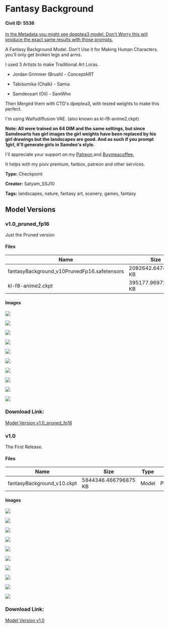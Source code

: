 # Fantasy Background

#### Civit ID: 5536

<p><u>In the Metadata you might see dpeptea3 model. Don't Worry this will produce the exact same results with those prompts.</u></p><p></p><p>A Fantasy Background Model. Don't Use it for Making Human Characters. you'll only get broken legs and arms.</p><p>I used 3 Artists to make Traditional Art Loras.</p><ul><li><p>Jordan Grimmer (Brush) - ConceptART</p></li><li><p>Tabisumika (Chalk) - Samia</p></li><li><p>Samdeosart (Oil) - SamWho</p></li></ul><p>Then Merged them with CTD's dpeptea3, with tested weights to make this perfect.</p><p></p><p>I'm using Waifudiffusion VAE. (also known as kl-f8-anime2.ckpt)</p><p><strong>Note: All were trained on 64 DIM and the same settings, but since Samdeoarts has girl images the girl weights have been replaced by his girl drawings but the landscapes are good. And as such if you prompt 1girl, it'll generate girls in Samdeo's style.</strong></p><p>I'll appreciate your support on my <a target="_blank" rel="ugc" href="https://patreon.com/Satyam_SSJ10">Patreon </a>and <a target="_blank" rel="ugc" href="https://www.buymeacoffee.com/satyamssj10">Buymeacoffee.</a></p><p>It helps with my pixiv premium, fanbox, patreon and other services.</p><p></p>

**Type:** Checkpoint

**Creator:** Satyam_SSJ10

**Tags:** landscapes, nature, fantasy art, scenery, games, fantasy

## Model Versions

### v1.0_pruned_fp16

<p>Just the Pruned version</p>

#### Files

| Name | Size | Type | Format | Download Url | AutoV1 | AutoV2 | SHA256 | CRC32 | BLAKE3 |
| --- | --- | --- | --- | --- | --- | --- | --- | --- | --- |
| fantasyBackground_v10PrunedFp16.safetensors | 2082642.647460938 KB | Model | SafeTensor | https://civitai.com/api/download/models/6449 | 88C54301 | 4FE6BCD259 | 4FE6BCD259170331A59DCB5BEA6D7377311C1D174A78473F6AA23DB0484C77CB | 0C947673 | 5B6C31EC37E347925C323390EF26FAD617B8F08F165A348FBA677F861A6B85F4 |
| kl-f8-anime2.ckpt | 395177.9697265625 KB | VAE | Other | https://civitai.com/api/download/models/6449?type=VAE&format=Other | 9F45927E | DF3C506E51 | DF3C506E51B7EE1D7B5A6A2BB7142D47D488743C96AA778AFB0F53A2CDC2D38D | CDC8E084 | 1C1C17EC74EB5758F1F85BADDA885C2A2B07B9F0A81B6420AC3ABF2BB06FD2C1 |

#### Images

<p><img src="https://image.civitai.com/xG1nkqKTMzGDvpLrqFT7WA/097b9777-36b2-4160-3baf-790263015900/width=450/57969.jpeg" /></p>

<p><img src="https://image.civitai.com/xG1nkqKTMzGDvpLrqFT7WA/76a6ebe0-dd5c-4403-561d-de9ff0421d00/width=450/57932.jpeg" /></p>

<p><img src="https://image.civitai.com/xG1nkqKTMzGDvpLrqFT7WA/45d30d69-0da3-428f-5a05-311abfdb9d00/width=450/57937.jpeg" /></p>

<p><img src="https://image.civitai.com/xG1nkqKTMzGDvpLrqFT7WA/06bae952-6b44-4e26-8570-001e68d38300/width=450/57936.jpeg" /></p>

<p><img src="https://image.civitai.com/xG1nkqKTMzGDvpLrqFT7WA/103ee15f-b4c1-4008-5667-edb4e5bbd100/width=450/57935.jpeg" /></p>

<p><img src="https://image.civitai.com/xG1nkqKTMzGDvpLrqFT7WA/9c63ecf3-4341-4306-32b4-665d27302000/width=450/57934.jpeg" /></p>

<p><img src="https://image.civitai.com/xG1nkqKTMzGDvpLrqFT7WA/cd6bb2e4-08c6-44a0-29fc-f27ab9649100/width=450/57933.jpeg" /></p>

<p><img src="https://image.civitai.com/xG1nkqKTMzGDvpLrqFT7WA/dac69846-9608-43a5-41a2-6f91932dcd00/width=450/57931.jpeg" /></p>

<p><img src="https://image.civitai.com/xG1nkqKTMzGDvpLrqFT7WA/f42885f7-0928-4bef-1d6c-47b26f3f4f00/width=450/57930.jpeg" /></p>

<p><img src="https://image.civitai.com/xG1nkqKTMzGDvpLrqFT7WA/ce43ec86-c16d-4e2f-d58c-6da35f958e00/width=450/57968.jpeg" /></p>

### Download Link:

[Model Version v1.0_pruned_fp16](https://civitai.com/api/download/models/6449)

### v1.0

<p>The First Release. </p>

#### Files

| Name | Size | Type | Format | Download Url | AutoV1 | AutoV2 | SHA256 | CRC32 | BLAKE3 |
| --- | --- | --- | --- | --- | --- | --- | --- | --- | --- |
| fantasyBackground_v10.ckpt | 5844346.466796875 KB | Model | PickleTensor | https://civitai.com/api/download/models/6441 | E590931A | 598873C141 | 598873C1417662FEA4020D35ECD854BF36EFF7B2708D29CD392CD1861C892C22 | 1452AF9F | 9B271004AC1C0529D71872BB092A9D4B07523053339862310CCF96065AA80741 |

#### Images

<p><img src="https://image.civitai.com/xG1nkqKTMzGDvpLrqFT7WA/bc04c6eb-aefa-4ffd-f5d5-d3676a176e00/width=450/57825.jpeg" /></p>

<p><img src="https://image.civitai.com/xG1nkqKTMzGDvpLrqFT7WA/f40196a3-db47-48a9-8680-05d9e7011500/width=450/57831.jpeg" /></p>

<p><img src="https://image.civitai.com/xG1nkqKTMzGDvpLrqFT7WA/03ad97e7-0eae-4bb6-0885-13202d64bb00/width=450/57830.jpeg" /></p>

<p><img src="https://image.civitai.com/xG1nkqKTMzGDvpLrqFT7WA/8ea4b947-f200-428c-36e9-9c489e056200/width=450/57840.jpeg" /></p>

<p><img src="https://image.civitai.com/xG1nkqKTMzGDvpLrqFT7WA/46af17cd-0074-4e64-c3dc-18b426f20f00/width=450/57836.jpeg" /></p>

<p><img src="https://image.civitai.com/xG1nkqKTMzGDvpLrqFT7WA/3fc13dc2-58b3-4318-79ef-bf6f67fb3600/width=450/57839.jpeg" /></p>

<p><img src="https://image.civitai.com/xG1nkqKTMzGDvpLrqFT7WA/24c21cb3-8683-4c1c-87f7-4475760b7d00/width=450/57838.jpeg" /></p>

<p><img src="https://image.civitai.com/xG1nkqKTMzGDvpLrqFT7WA/b53e486f-6147-45af-a591-a153cd16f100/width=450/57837.jpeg" /></p>

<p><img src="https://image.civitai.com/xG1nkqKTMzGDvpLrqFT7WA/8a96f7cc-a63a-4e50-8333-09cc27624a00/width=450/57835.jpeg" /></p>

<p><img src="https://image.civitai.com/xG1nkqKTMzGDvpLrqFT7WA/7d3c95e6-2fb0-45ca-9497-0e284a8f2600/width=450/57834.jpeg" /></p>

### Download Link:

[Model Version v1.0](https://civitai.com/api/download/models/6441)

